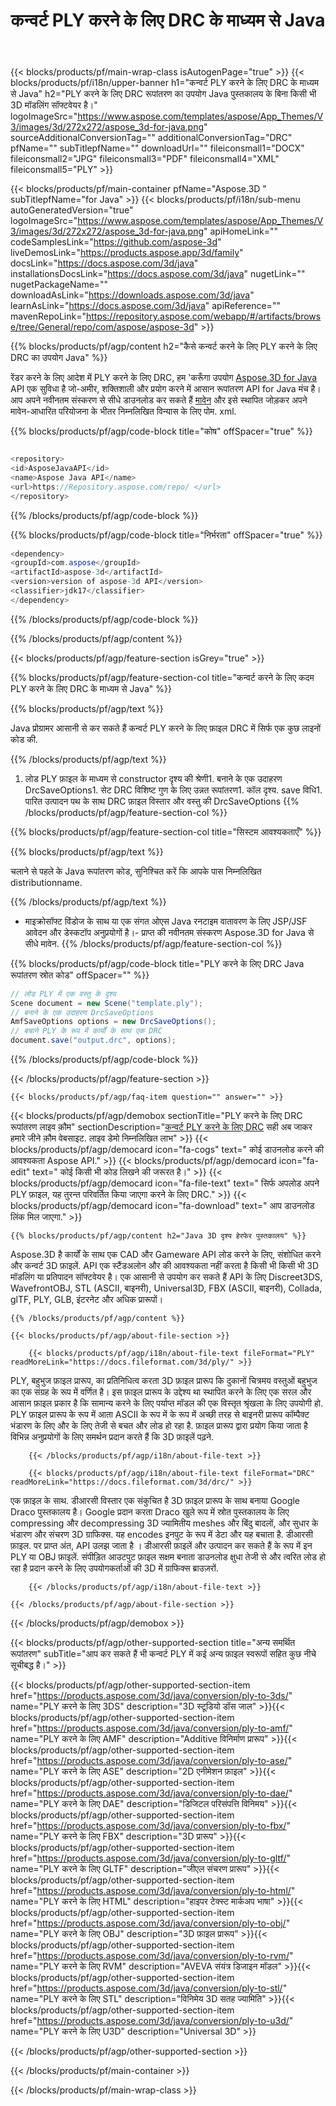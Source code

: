 ﻿---
title: कन्वर्ट PLY करने के लिए DRC के माध्यम से Java 
url: /hi/java/conversion/ply-to-drc/ 
description: नमूना Java रूपांतरण के लिए कोड PLY प्रारूप करने के लिए DRC फ़ाइल. उपयोग इस उदाहरण कोड कन्वर्ट करने के लिए PLY करने के लिए DRC के भीतर किसी भी वेब या डेस्कटॉप Java आधारित आवेदन है।
---
{{< blocks/products/pf/main-wrap-class isAutogenPage="true" >}}
{{< blocks/products/pf/i18n/upper-banner h1="कन्वर्ट PLY करने के लिए DRC के माध्यम से Java" h2="PLY करने के लिए DRC रूपांतरण का उपयोग Java पुस्तकालय के बिना किसी भी 3D मॉडलिंग सॉफ्टवेयर है।" logoImageSrc="https://www.aspose.com/templates/aspose/App_Themes/V3/images/3d/272x272/aspose_3d-for-java.png" sourceAdditionalConversionTag="" additionalConversionTag="DRC" pfName="" subTitlepfName="" downloadUrl="" fileiconsmall1="DOCX" fileiconsmall2="JPG" fileiconsmall3="PDF" fileiconsmall4="XML" fileiconsmall5="PLY" >}}

{{< blocks/products/pf/main-container pfName="Aspose.3D " subTitlepfName="for Java" >}}
{{< blocks/products/pf/i18n/sub-menu autoGeneratedVersion="true" logoImageSrc="https://www.aspose.com/templates/aspose/App_Themes/V3/images/3d/272x272/aspose_3d-for-java.png" apiHomeLink="" codeSamplesLink="https://github.com/aspose-3d" liveDemosLink="https://products.aspose.app/3d/family" docsLink="https://docs.aspose.com/3d/java" installationsDocsLink="https://docs.aspose.com/3d/java" nugetLink="" nugetPackageName="" downloadAsLink="https://downloads.aspose.com/3d/java" learnAsLink="https://docs.aspose.com/3d/java" apiReference="" mavenRepoLink="https://repository.aspose.com/webapp/#/artifacts/browse/tree/General/repo/com/aspose/aspose-3d" >}}

{{% blocks/products/pf/agp/content h2="कैसे कन्वर्ट करने के लिए PLY करने के लिए DRC का उपयोग Java" %}}

 रेंडर करने के लिए आदेश में PLY करने के लिए DRC, हम 'करूँगा उपयोग
 [Aspose.3D for Java](https://products.aspose.com/3d/java) 
 API एक सुविधा है जो-अमीर, शक्तिशाली और प्रयोग करने में आसान रूपांतरण API for Java मंच है। आप अपने नवीनतम संस्करण से सीधे डाउनलोड कर सकते हैं
 [मावेन](https://repository.aspose.com/webapp/#/artifacts/browse/tree/General/repo/com/aspose/aspose-3d) 
 और इसे स्थापित जोड़कर अपने मावेन-आधारित परियोजना के भीतर निम्नलिखित विन्यास के लिए पोम. xml.

{{% blocks/products/pf/agp/code-block title="कोष" offSpacer="true" %}}

```cs

<repository>
<id>AsposeJavaAPI</id>
<name>Aspose Java API</name>
<url>https://Repository.aspose.com/repo/ </url>
</repository>


```

{{% /blocks/products/pf/agp/code-block %}}

{{% blocks/products/pf/agp/code-block title="निर्भरता" offSpacer="true" %}}

```cs
<dependency>
<groupId>com.aspose</groupId>
<artifactId>aspose-3d</artifactId>
<version>version of aspose-3d API</version>
<classifier>jdk17</classifier>
</dependency>


```

{{% /blocks/products/pf/agp/code-block %}}

{{% /blocks/products/pf/agp/content %}}

{{< blocks/products/pf/agp/feature-section isGrey="true" >}}

{{% blocks/products/pf/agp/feature-section-col title="कन्वर्ट करने के लिए कदम PLY करने के लिए DRC के माध्यम से Java" %}}

{{% blocks/products/pf/agp/text %}}

 Java प्रोग्रामर आसानी से कर सकते हैं कन्वर्ट PLY करने के लिए फ़ाइल DRC में सिर्फ एक कुछ लाइनों कोड की.

{{% /blocks/products/pf/agp/text %}}

1. लोड PLY फ़ाइल के माध्यम से constructor दृश्य की श्रेणी1. बनाने के एक उदाहरण DrcSaveOptions1. सेट DRC विशिष्ट गुण के लिए उन्नत रूपांतरण1. कॉल दृश्य. save विधि1. पारित उत्पादन पथ के साथ DRC फ़ाइल विस्तार और वस्तु की DrcSaveOptions
{{% /blocks/products/pf/agp/feature-section-col %}}

{{% blocks/products/pf/agp/feature-section-col title="सिस्टम आवश्यकताएँ" %}}

{{% blocks/products/pf/agp/text %}}

 चलाने से पहले के Java रूपांतरण कोड, सुनिश्चित करें कि आपके पास निम्नलिखित distributionname.

{{% /blocks/products/pf/agp/text %}}

- माइक्रोसॉफ्ट विंडोज के साथ या एक संगत ओएस Java रनटाइम वातावरण के लिए JSP/JSF आवेदन और डेस्कटॉप अनुप्रयोगों है।- प्राप्त की नवीनतम संस्करण Aspose.3D for Java से सीधे मावेन.
{{% /blocks/products/pf/agp/feature-section-col %}}

{{% blocks/products/pf/agp/code-block title="PLY करने के लिए DRC Java रूपांतरण स्रोत कोड" offSpacer="" %}}

```cs
// लोड PLY में एक वस्तु के दृश्य 
Scene document = new Scene("template.ply");
// बनाने के एक उदाहरण DrcSaveOptions 
AmfSaveOptions options = new DrcSaveOptions();
// बचाने PLY के रूप में कार्यों के साथ एक DRC 
document.save("output.drc", options);   


```

{{% /blocks/products/pf/agp/code-block %}}

{{< /blocks/products/pf/agp/feature-section >}}

    {{< blocks/products/pf/agp/faq-item question="" answer="" >}}
 

<!-- aboutfile Starts -->

{{< blocks/products/pf/agp/demobox sectionTitle="PLY करने के लिए DRC रूपांतरण लाइव क़ौम" sectionDescription="[कन्वर्ट PLY करने के लिए DRC](https://products.aspose.app/3d/conversion/ply-to-drc) सही अब जाकर हमारे जीने क़ौम वेबसाइट. लाइव डेमो निम्नलिखित लाभ" >}}
        {{< blocks/products/pf/agp/democard icon="fa-cogs" text=" कोई डाउनलोड करने की आवश्यकता Aspose API." >}}
        {{< blocks/products/pf/agp/democard icon="fa-edit" text=" कोई किसी भी कोड लिखने की जरूरत है।" >}}
        {{< blocks/products/pf/agp/democard icon="fa-file-text" text=" सिर्फ अपलोड अपने PLY फ़ाइल, यह तुरन्त परिवर्तित किया जाएगा करने के लिए DRC." >}}
        {{< blocks/products/pf/agp/democard icon="fa-download" text=" आप डाउनलोड लिंक मिल जाएगा." >}}

    {{% blocks/products/pf/agp/content h2="Java 3D दृश्य हेरफेर पुस्तकालय" %}}

 Aspose.3D है कार्यों के साथ एक CAD और Gameware API लोड करने के लिए, संशोधित करने और कन्वर्ट 3D फ़ाइलें. API एक स्टैंडअलोन और की आवश्यकता नहीं करता है किसी भी किसी भी 3D मॉडलिंग या प्रतिपादन सॉफ्टवेयर है। एक आसानी से उपयोग कर सकते हैं API के लिए Discreet3DS, WavefrontOBJ, STL (ASCII, बाइनरी), Universal3D, FBX (ASCII, बाइनरी), Collada, glTF, PLY, GLB, इंटरनेट और अधिक प्रारूपों। 



    {{% /blocks/products/pf/agp/content %}}

    {{< blocks/products/pf/agp/about-file-section >}}

        {{< blocks/products/pf/agp/i18n/about-file-text fileFormat="PLY" readMoreLink="https://docs.fileformat.com/3d/ply/" >}}

PLY, बहुभुज फ़ाइल प्रारूप, का प्रतिनिधित्व करता 3D फ़ाइल प्रारूप कि दुकानों चित्रमय वस्तुओं बहुभुज का एक संग्रह के रूप में वर्णित है। इस फ़ाइल प्रारूप के उद्देश्य था स्थापित करने के लिए एक सरल और आसान फ़ाइल प्रकार है कि सामान्य करने के लिए पर्याप्त मॉडल की एक विस्तृत श्रृंखला के लिए उपयोगी हो. PLY फ़ाइल प्रारूप के रूप में आता ASCII के रूप में के रूप में अच्छी तरह से बाइनरी प्रारूप कॉम्पैक्ट भंडारण के लिए और के लिए तेजी से बचत और लोड हो रहा है. फ़ाइल प्रारूप द्वारा प्रयोग किया जाता है विभिन्न अनुप्रयोगों के लिए समर्थन प्रदान करते हैं कि 3D फ़ाइलें पढ़ने.

        {{< /blocks/products/pf/agp/i18n/about-file-text >}}

        {{< blocks/products/pf/agp/i18n/about-file-text fileFormat="DRC" readMoreLink="https://docs.fileformat.com/3d/drc/" >}}

एक फ़ाइल के साथ. डीआरसी विस्तार एक संकुचित है 3D फ़ाइल प्रारूप के साथ बनाया Google Draco पुस्तकालय है। Google प्रदान करता Draco खुले रूप में स्रोत पुस्तकालय के लिए compressing और decompressing 3D ज्यामितीय meshes और बिंदु बादलों, और सुधार के भंडारण और संचरण 3D ग्राफिक्स. यह encodes इनपुट के रूप में डेटा और यह बचाता है. डीआरसी फ़ाइल. पर प्राप्त अंत, API उलझ जाता है । डीआरसी फ़ाइलें और उत्पादन कर सकते हैं के रूप में इन PLY या OBJ फ़ाइलें. संपीड़ित आउटपुट फ़ाइल सक्षम बनाता डाउनलोड क्षुधा तेजी से और त्वरित लोड हो रहा है प्रदान करने के लिए उपयोगकर्ताओं की 3D में ग्राफिक्स ब्राउज़रों.

        {{< /blocks/products/pf/agp/i18n/about-file-text >}}

    {{< /blocks/products/pf/agp/about-file-section >}}

{{< /blocks/products/pf/agp/demobox >}}

<!-- aboutfile Ends -->

{{< blocks/products/pf/agp/other-supported-section title="अन्य समर्थित रूपांतरण" subTitle="आप कर सकते हैं भी कन्वर्ट PLY में कई अन्य फ़ाइल स्वरूपों सहित कुछ नीचे सूचीबद्ध है।" >}}

{{< blocks/products/pf/agp/other-supported-section-item href="https://products.aspose.com/3d/java/conversion/ply-to-3ds/" name="PLY करने के लिए 3DS" description="3D स्टूडियो डॉस जाल" >}}{{< blocks/products/pf/agp/other-supported-section-item href="https://products.aspose.com/3d/java/conversion/ply-to-amf/" name="PLY करने के लिए AMF" description="Additive विनिर्माण प्रारूप" >}}{{< blocks/products/pf/agp/other-supported-section-item href="https://products.aspose.com/3d/java/conversion/ply-to-ase/" name="PLY करने के लिए ASE" description="2D एनीमेशन फ़ाइल" >}}{{< blocks/products/pf/agp/other-supported-section-item href="https://products.aspose.com/3d/java/conversion/ply-to-dae/" name="PLY करने के लिए DAE" description="डिजिटल परिसंपत्ति विनिमय" >}}{{< blocks/products/pf/agp/other-supported-section-item href="https://products.aspose.com/3d/java/conversion/ply-to-fbx/" name="PLY करने के लिए FBX" description="3D प्रारूप" >}}{{< blocks/products/pf/agp/other-supported-section-item href="https://products.aspose.com/3d/java/conversion/ply-to-gltf/" name="PLY करने के लिए GLTF" description="जीएल संचरण प्रारूप" >}}{{< blocks/products/pf/agp/other-supported-section-item href="https://products.aspose.com/3d/java/conversion/ply-to-html/" name="PLY करने के लिए HTML" description="हाइपर टेक्स्ट मार्कअप भाषा" >}}{{< blocks/products/pf/agp/other-supported-section-item href="https://products.aspose.com/3d/java/conversion/ply-to-obj/" name="PLY करने के लिए OBJ" description="3D फ़ाइल प्रारूप" >}}{{< blocks/products/pf/agp/other-supported-section-item href="https://products.aspose.com/3d/java/conversion/ply-to-rvm/" name="PLY करने के लिए RVM" description="AVEVA संयंत्र डिजाइन मॉडल" >}}{{< blocks/products/pf/agp/other-supported-section-item href="https://products.aspose.com/3d/java/conversion/ply-to-stl/" name="PLY करने के लिए STL" description="विनिमेय 3D सतह ज्यामिति" >}}{{< blocks/products/pf/agp/other-supported-section-item href="https://products.aspose.com/3d/java/conversion/ply-to-u3d/" name="PLY करने के लिए U3D" description="Universal 3D" >}}

{{< /blocks/products/pf/agp/other-supported-section >}}

{{< /blocks/products/pf/main-container >}}
    
{{< /blocks/products/pf/main-wrap-class >}}